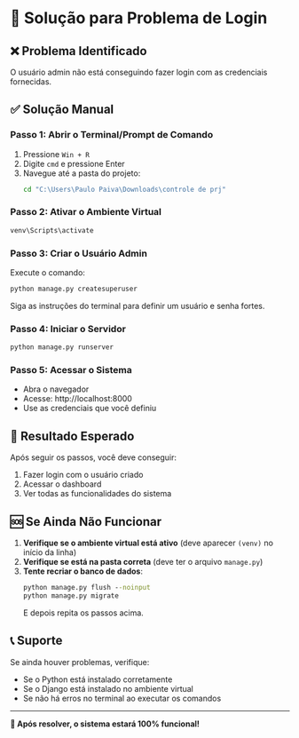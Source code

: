 # 🔧 Solução para Problema de Login

## ❌ Problema Identificado
O usuário admin não está conseguindo fazer login com as credenciais fornecidas.

## ✅ Solução Manual

### Passo 1: Abrir o Terminal/Prompt de Comando
1. Pressione `Win + R`
2. Digite `cmd` e pressione Enter
3. Navegue até a pasta do projeto:
   ```cmd
   cd "C:\Users\Paulo Paiva\Downloads\controle de prj"
   ```

### Passo 2: Ativar o Ambiente Virtual
```cmd
venv\Scripts\activate
```

### Passo 3: Criar o Usuário Admin
Execute o comando:
```cmd
python manage.py createsuperuser
```

Siga as instruções do terminal para definir um usuário e senha fortes.

### Passo 4: Iniciar o Servidor
```cmd
python manage.py runserver
```

### Passo 5: Acessar o Sistema
- Abra o navegador
- Acesse: http://localhost:8000
- Use as credenciais que você definiu

## 🎯 Resultado Esperado

Após seguir os passos, você deve conseguir:
1. Fazer login com o usuário criado
2. Acessar o dashboard
3. Ver todas as funcionalidades do sistema

## 🆘 Se Ainda Não Funcionar

1. **Verifique se o ambiente virtual está ativo** (deve aparecer `(venv)` no início da linha)
2. **Verifique se está na pasta correta** (deve ter o arquivo `manage.py`)
3. **Tente recriar o banco de dados**:
   ```cmd
   python manage.py flush --noinput
   python manage.py migrate
   ```
   E depois repita os passos acima.

## 📞 Suporte

Se ainda houver problemas, verifique:
- Se o Python está instalado corretamente
- Se o Django está instalado no ambiente virtual
- Se não há erros no terminal ao executar os comandos

---

**🎉 Após resolver, o sistema estará 100% funcional!** 